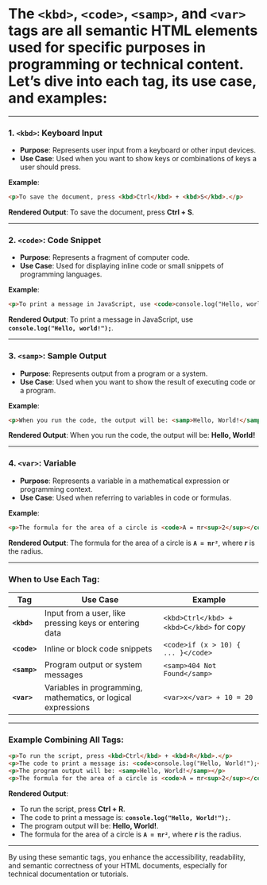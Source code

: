 # The **`<kbd>`**, **`<code>`**, **`<samp>`**, and **`<var>`** tags are all semantic HTML elements used for specific purposes in programming or technical content. Let’s dive into each tag, its use case, and examples:

---

### 1. **`<kbd>`: Keyboard Input**
- **Purpose**: Represents user input from a keyboard or other input devices.
- **Use Case**: Used when you want to show keys or combinations of keys a user should press.

**Example**:
```html
<p>To save the document, press <kbd>Ctrl</kbd> + <kbd>S</kbd>.</p>
```

**Rendered Output**:
To save the document, press **Ctrl + S**.

---

### 2. **`<code>`: Code Snippet**
- **Purpose**: Represents a fragment of computer code.
- **Use Case**: Used for displaying inline code or small snippets of programming languages.

**Example**:
```html
<p>To print a message in JavaScript, use <code>console.log("Hello, world!");</code>.</p>
```

**Rendered Output**:
To print a message in JavaScript, use **`console.log("Hello, world!");`**.

---

### 3. **`<samp>`: Sample Output**
- **Purpose**: Represents output from a program or a system.
- **Use Case**: Used when you want to show the result of executing code or a program.

**Example**:
```html
<p>When you run the code, the output will be: <samp>Hello, World!</samp></p>
```

**Rendered Output**:
When you run the code, the output will be: **Hello, World!**

---

### 4. **`<var>`: Variable**
- **Purpose**: Represents a variable in a mathematical expression or programming context.
- **Use Case**: Used when referring to variables in code or formulas.

**Example**:
```html
<p>The formula for the area of a circle is <code>A = πr<sup>2</sup></code>, where <var>r</var> is the radius.</p>
```

**Rendered Output**:
The formula for the area of a circle is **`A = πr²`**, where **_r_** is the radius.

---

### When to Use Each Tag:

| Tag       | Use Case                                                                                          | Example                                                                 |
|-----------|--------------------------------------------------------------------------------------------------|-------------------------------------------------------------------------|
| **`<kbd>`** | Input from a user, like pressing keys or entering data                                           | `<kbd>Ctrl</kbd> + <kbd>C</kbd>` for copy                              |
| **`<code>`** | Inline or block code snippets                                                                   | `<code>if (x > 10) { ... }</code>`                                     |
| **`<samp>`** | Program output or system messages                                                               | `<samp>404 Not Found</samp>`                                           |
| **`<var>`** | Variables in programming, mathematics, or logical expressions                                   | `<var>x</var> + 10 = 20`                                               |

---

### Example Combining All Tags:
```html
<p>To run the script, press <kbd>Ctrl</kbd> + <kbd>R</kbd>.</p>
<p>The code to print a message is: <code>console.log("Hello, World!");</code>.</p>
<p>The program output will be: <samp>Hello, World!</samp></p>
<p>The formula for the area of a circle is <code>A = πr<sup>2</sup></code>, where <var>r</var> is the radius.</p>
```

**Rendered Output**:
- To run the script, press **Ctrl + R**.
- The code to print a message is: **`console.log("Hello, World!");`**.
- The program output will be: **Hello, World!**.
- The formula for the area of a circle is **`A = πr²`**, where **_r_** is the radius.

---

By using these semantic tags, you enhance the accessibility, readability, and semantic correctness of your HTML documents, especially for technical documentation or tutorials.